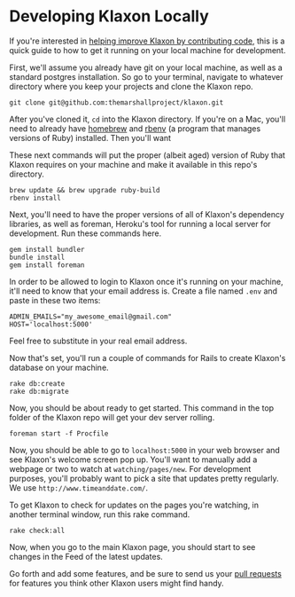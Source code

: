 # Developing Klaxon Locally #

If you're interested in [helping improve Klaxon by contributing code](CONTRIBUTING.md), this is a quick guide to how to get it running on your local machine for development.

First, we'll assume you already have git on your local machine, as well as a standard postgres installation. So go to your terminal, navigate to whatever directory where you keep your projects and clone the Klaxon repo.

```
git clone git@github.com:themarshallproject/klaxon.git
```

After you've cloned it, `cd` into the Klaxon directory. If you're on a Mac, you'll need to already have [homebrew](https://brew.sh/) and [rbenv](https://github.com/rbenv/rbenv) (a program that manages versions of Ruby) installed. Then you'll want 

These next commands will put the proper (albeit aged) version of Ruby that Klaxon requires on your machine and make it available in this repo's directory.

```
brew update && brew upgrade ruby-build
rbenv install
``` 

Next, you'll need to have the proper versions of all of Klaxon's dependency libraries, as well as foreman, Heroku's tool for running a local server for development. Run these commands here.

```
gem install bundler
bundle install
gem install foreman
```

In order to be allowed to login to Klaxon once it's running on your machine, it'll need to know that your email address is. Create a file named `.env` and paste in these two items: 

```
ADMIN_EMAILS="my_awesome_email@gmail.com"
HOST='localhost:5000'
```

Feel free to substitute in your real email address.

Now that's set, you'll run a couple of commands for Rails to create Klaxon's database on your machine.

```
rake db:create
rake db:migrate
```

Now, you should be about ready to get started. This command in the top folder of the Klaxon repo will get your dev server rolling.

```
foreman start -f Procfile
```

Now, you should be able to go to `localhost:5000` in your web browser and see Klaxon's welcome screen pop up. You'll want to manually add a webpage or two to watch at ```watching/pages/new```. For development purposes, you'll probably want to pick a site that updates pretty regularly. We use `http://www.timeanddate.com/`. 

To get Klaxon to check for updates on the pages you're watching, in another terminal window, run this rake command.

```
rake check:all
```

Now, when you go to the main Klaxon page, you should start to see changes in the Feed of the latest updates.

Go forth and add some features, and be sure to send us your [pull requests](/pulls) for features you think other Klaxon users might find handy.
